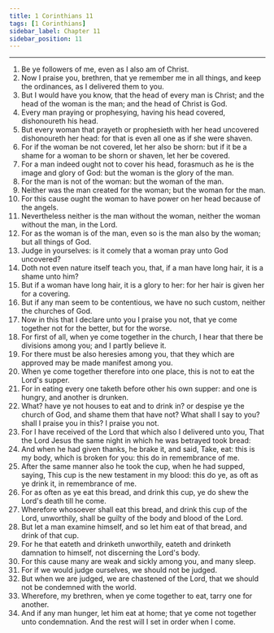 ```yaml
---
title: 1 Corinthians 11
tags: [1 Corinthians]
sidebar_label: Chapter 11
sidebar_position: 11
---
```


---
1. Be ye followers of me, even as I also am of Christ.
2. Now I praise you, brethren, that ye remember me in all things, and keep the ordinances, as I delivered them to you.
3. But I would have you know, that the head of every man is Christ; and the head of the woman is the man; and the head of Christ is God.
4. Every man praying or prophesying, having his head covered, dishonoureth his head.
5. But every woman that prayeth or prophesieth with her head uncovered dishonoureth her head: for that is even all one as if she were shaven.
6. For if the woman be not covered, let her also be shorn: but if it be a shame for a woman to be shorn or shaven, let her be covered.
7. For a man indeed ought not to cover his head, forasmuch as he is the image and glory of God: but the woman is the glory of the man.
8. For the man is not of the woman: but the woman of the man.
9. Neither was the man created for the woman; but the woman for the man.
10. For this cause ought the woman to have power on her head because of the angels.
11. Nevertheless neither is the man without the woman, neither the woman without the man, in the Lord.
12. For as the woman is of the man, even so is the man also by the woman; but all things of God.
13. Judge in yourselves: is it comely that a woman pray unto God uncovered?
14. Doth not even nature itself teach you, that, if a man have long hair, it is a shame unto him?
15. But if a woman have long hair, it is a glory to her: for her hair is given her for a covering.
16. But if any man seem to be contentious, we have no such custom, neither the churches of God.
17. Now in this that I declare unto you I praise you not, that ye come together not for the better, but for the worse.
18. For first of all, when ye come together in the church, I hear that there be divisions among you; and I partly believe it.
19. For there must be also heresies among you, that they which are approved may be made manifest among you.
20. When ye come together therefore into one place, this is not to eat the Lord's supper.
21. For in eating every one taketh before other his own supper: and one is hungry, and another is drunken.
22. What? have ye not houses to eat and to drink in? or despise ye the church of God, and shame them that have not? What shall I say to you? shall I praise you in this? I praise you not.
23. For I have received of the Lord that which also I delivered unto you, That the Lord Jesus the same night in which he was betrayed took bread:
24. And when he had given thanks, he brake it, and said, Take, eat: this is my body, which is broken for you: this do in remembrance of me.
25. After the same manner also he took the cup, when he had supped, saying, This cup is the new testament in my blood: this do ye, as oft as ye drink it, in remembrance of me.
26. For as often as ye eat this bread, and drink this cup, ye do shew the Lord's death till he come.
27. Wherefore whosoever shall eat this bread, and drink this cup of the Lord, unworthily, shall be guilty of the body and blood of the Lord.
28. But let a man examine himself, and so let him eat of that bread, and drink of that cup.
29. For he that eateth and drinketh unworthily, eateth and drinketh damnation to himself, not discerning the Lord's body.
30. For this cause many are weak and sickly among you, and many sleep.
31. For if we would judge ourselves, we should not be judged.
32. But when we are judged, we are chastened of the Lord, that we should not be condemned with the world.
33. Wherefore, my brethren, when ye come together to eat, tarry one for another.
34. And if any man hunger, let him eat at home; that ye come not together unto condemnation. And the rest will I set in order when I come.